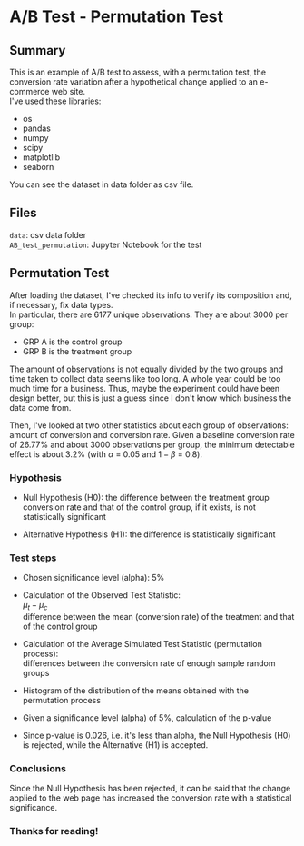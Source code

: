 # A/B Test - Permutation Test

## Summary

This is an example of A/B test to assess, with a permutation test, the conversion rate variation after a hypothetical change applied to an e-commerce web site.  
I've used these libraries:
* os
* pandas
* numpy
* scipy
* matplotlib
* seaborn

You can see the dataset in data folder as csv file.

## Files
```data```: csv data folder  
```AB_test_permutation```: Jupyter Notebook for the test

## Permutation Test

After loading the dataset, I've checked its info to verify its composition and, if necessary, fix data types.  
In particular, there are 6177 unique observations. They are about 3000 per group:
* GRP A is the control group
* GRP B is the treatment group

The amount of observations is not equally divided by the two groups and time taken to collect data seems like too long. A whole year could be too much time for a business. Thus, maybe the experiment could have been design better, but this is just a guess since I don't know which business the data come from.

Then, I've looked at two other statistics about each group of observations: amount of conversion and conversion rate. Given a baseline conversion rate of 26.77% and about 3000 observations per group, the minimum detectable effect is about 3.2% (with $\alpha$ = 0.05 and $1-\beta$ = 0.8).

### Hypothesis

* Null Hypothesis (H0): the difference between the treatment group conversion rate and that of the control group, if it exists, is not statistically significant

* Alternative Hypothesis (H1): the difference is statistically significant

### Test steps

* Chosen significance level (alpha): 5%

* Calculation of the Observed Test Statistic:  
$\mu_{t}-\mu_{c}$  
difference between the mean (conversion rate) of the treatment and that of the control group

* Calculation of the Average Simulated Test Statistic (permutation process):  
differences between the conversion rate of enough sample random groups

* Histogram of the distribution of the means obtained with the permutation process

* Given a significance level (alpha) of 5%, calculation of the p-value

* Since p-value is 0.026, i.e. it's less than alpha, the Null Hypothesis (H0) is rejected, while the Alternative (H1) is accepted.

### Conclusions

Since the Null Hypothesis has been rejected, it can be said that the change applied to the web page has increased the conversion rate with a statistical significance.

### Thanks for reading!